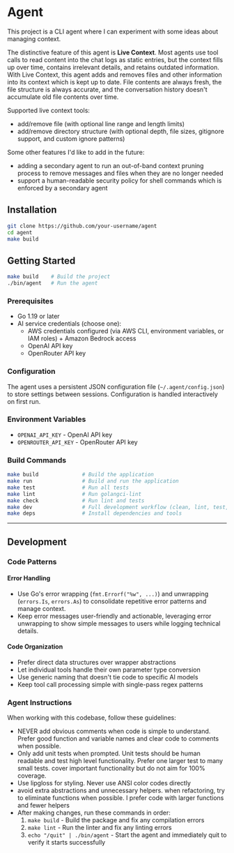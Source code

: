# Agent

This project is a CLI agent where I can experiment with some ideas about managing context.

The distinctive feature of this agent is **Live Context**. Most agents use tool calls to read content into the chat logs as static entries, but the context fills up over time, contains irrelevant details, and retains outdated information. With Live Context, this agent adds and removes files and other information into its context which is kept up to date. File contents are always fresh, the file structure is always accurate, and the conversation history doesn't accumulate old file contents over time.

Supported live context tools:
- add/remove file (with optional line range and length limits)
- add/remove directory structure (with optional depth, file sizes, gitignore support, and custom ignore patterns)

Some other features I'd like to add in the future:
- adding a secondary agent to run an out-of-band context pruning process to remove messages and files when they are no longer needed
- support a human-readable security policy for shell commands which is enforced by a secondary agent

## Installation

```bash
git clone https://github.com/your-username/agent
cd agent
make build
```

## Getting Started

```bash
make build    # Build the project
./bin/agent   # Run the agent
```

### Prerequisites
- Go 1.19 or later
- AI service credentials (choose one):
  - AWS credentials configured (via AWS CLI, environment variables, or IAM roles) + Amazon Bedrock access
  - OpenAI API key
  - OpenRouter API key

### Configuration
The agent uses a persistent JSON configuration file (`~/.agent/config.json`) to store settings between sessions. Configuration is handled interactively on first run.

### Environment Variables
- `OPENAI_API_KEY` - OpenAI API key
- `OPENROUTER_API_KEY` - OpenRouter API key

### Build Commands
```bash
make build              # Build the application
make run                # Build and run the application
make test               # Run all tests
make lint               # Run golangci-lint
make check              # Run lint and tests
make dev                # Full development workflow (clean, lint, test, build)
make deps               # Install dependencies and tools
```

---

## Development

### Code Patterns

#### Error Handling
- Use Go's error wrapping (`fmt.Errorf("%w", ...)`) and unwrapping (`errors.Is`, `errors.As`) to consolidate repetitive error patterns and manage context.
- Keep error messages user-friendly and actionable, leveraging error unwrapping to show simple messages to users while logging technical details.

#### Code Organization
- Prefer direct data structures over wrapper abstractions
- Let individual tools handle their own parameter type conversion
- Use generic naming that doesn't tie code to specific AI models
- Keep tool call processing simple with single-pass regex patterns

### Agent Instructions

When working with this codebase, follow these guidelines:

- NEVER add obvious comments when code is simple to understand. Prefer good function and variable names and clear code to comments when possible.
- Only add unit tests when prompted. Unit tests should be human readable and test high level functionality. Prefer one larger test to many small tests. cover important functionality but do not aim for 100% coverage. 
- Use lipgloss for styling. Never use ANSI color codes directly
- avoid extra abstractions and unnecessary helpers. when refactoring, try to eliminate functions when possible. I prefer code with larger functions and fewer helpers
- After making changes, run these commands in order:
  1. `make build` - Build the package and fix any compilation errors
  2. `make lint` - Run the linter and fix any linting errors  
  3. `echo "/quit" | ./bin/agent` - Start the agent and immediately quit to verify it starts successfully